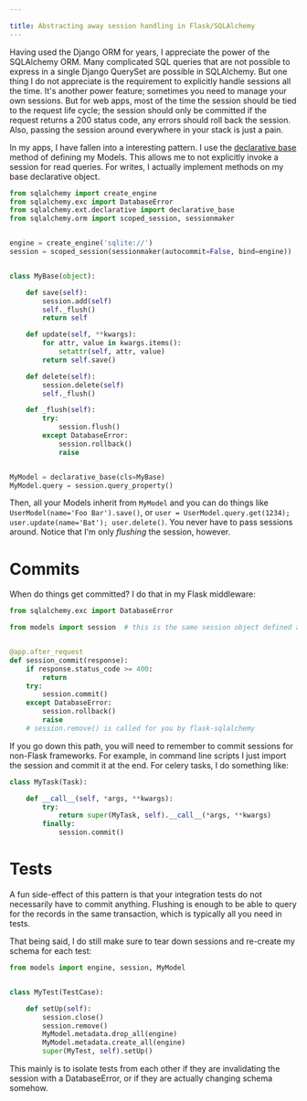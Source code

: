 ```yaml
---

title: Abstracting away session handling in Flask/SQLAlchemy
---
```


Having used the Django ORM for years, I appreciate the power of the SQLAlchemy ORM. Many complicated SQL queries that are not possible to express in a single Django QuerySet are possible in SQLAlchemy. But one thing I do not appreciate is the requirement to explicitly handle sessions all the time. It's another power feature; sometimes you need to manage your own sessions. But for web apps, most of the time the session should be tied to the request life cycle; the session should only be committed if the request returns a 200 status code, any errors should roll back the session. Also, passing the session around everywhere in your stack is just a pain.

In my apps, I have fallen into a interesting pattern. I use the [declarative base](http://docs.sqlalchemy.org/en/rel_0_8/orm/extensions/declarative.html) method of defining my Models. This allows me to not explicitly invoke a session for read queries. For writes, I actually implement methods on my base declarative object.

```python
from sqlalchemy import create_engine
from sqlalchemy.exc import DatabaseError
from sqlalchemy.ext.declarative import declarative_base
from sqlalchemy.orm import scoped_session, sessionmaker


engine = create_engine('sqlite://')
session = scoped_session(sessionmaker(autocommit=False, bind=engine))


class MyBase(object):

    def save(self):
        session.add(self)
        self._flush()
        return self

    def update(self, **kwargs):
        for attr, value in kwargs.items():
            setattr(self, attr, value)
        return self.save()

    def delete(self):
        session.delete(self)
        self._flush()

    def _flush(self):
        try:
            session.flush()
        except DatabaseError:
            session.rollback()
            raise


MyModel = declarative_base(cls=MyBase)
MyModel.query = session.query_property()
```

Then, all your Models inherit from `MyModel` and you can do things like `UserModel(name='Foo Bar').save()`, or `user = UserModel.query.get(1234); user.update(name='Bat'); user.delete()`. You never have to pass sessions around. Notice that I'm only *flushing* the session, however.


# Commits

When do things get committed? I do that in my Flask middleware:

```python
from sqlalchemy.exc import DatabaseError

from models import session  # this is the same session object defined above


@app.after_request
def session_commit(response):
    if response.status_code >= 400:
        return
    try:
        session.commit()
    except DatabaseError:
        session.rollback()
        raise
    # session.remove() is called for you by flask-sqlalchemy
```

If you go down this path, you will need to remember to commit sessions for non-Flask frameworks. For example, in command line scripts I just import the session and commit it at the end. For celery tasks, I do something like:

```python
class MyTask(Task):

    def __call__(self, *args, **kwargs):
        try:
            return super(MyTask, self).__call__(*args, **kwargs)
        finally:
            session.commit()
```

# Tests

A fun side-effect of this pattern is that your integration tests do not necessarily have to commit anything. Flushing is enough to be able to query for the records in the same transaction, which is typically all you need in tests.

That being said, I do still make sure to tear down sessions and re-create my schema for each test:

```python
from models import engine, session, MyModel


class MyTest(TestCase):

    def setUp(self):
        session.close()
        session.remove()
        MyModel.metadata.drop_all(engine)
        MyModel.metadata.create_all(engine)
        super(MyTest, self).setUp()
```

This mainly is to isolate tests from each other if they are invalidating the session with a DatabaseError, or if they are actually changing schema somehow.
